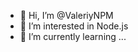 - 👋 Hi, I’m @ValeriyNPM
- 👀 I’m interested in Node.js
- 🌱 I’m currently learning ...

<!---
ValeriyNPM/ValeriyNPM is a ✨ special ✨ repository because its `README.md` (this file) appears on your GitHub profile.
You can click the Preview link to take a look at your changes.
--->

